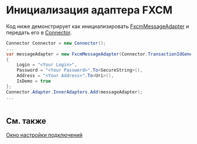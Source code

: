 # Инициализация адаптера FXCM

Код ниже демонстрирует как инициализировать [FxcmMessageAdapter](xref:StockSharp.Fxcm.FxcmMessageAdapter) и передать его в [Connector](xref:StockSharp.Algo.Connector).

```cs
Connector Connector = new Connector();				
...				
var messageAdapter = new FxcmMessageAdapter(Connector.TransactionIdGenerator)
{
    Login = "<Your Login>",
    Password = "<Your Password>".To<SecureString>(),
    Address = "<Your Address>".To<Uri>(),
    IsDemo = true
};
Connector.Adapter.InnerAdapters.Add(messageAdapter);
...	
							
```

## См. также

[Окно настройки подключений](API_UI_ConnectorWindow.md)

